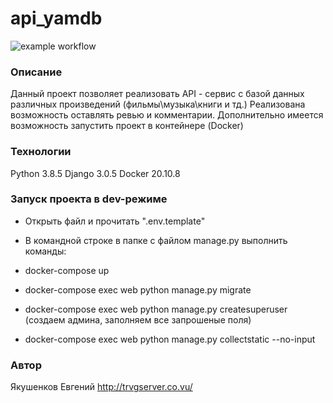 # api_yamdb
![example workflow](https://github.com/Trvg51/yamdb_final/actions/workflows/yamdb_workflow.yml/badge.svg)
### Описание

Данный проект позволяет реализовать API - сервис с базой данных различных произведений (фильмы\музыка\книги и тд.)
Реализована возможность оставлять ревью и комментарии.
Дополнительно имеется возможность запустить проект в контейнере (Docker)

### Технологии

Python 3.8.5
Django 3.0.5
Docker 20.10.8

### Запуск проекта в dev-режиме

- Открыть файл и прочитать ".env.template"

- В командной строке в папке с файлом manage.py выполнить команды:
- docker-compose up
- docker-compose exec web python manage.py migrate
- docker-compose exec web python manage.py createsuperuser (создаем админа, заполняем все запрошеные поля)
- docker-compose exec web python manage.py collectstatic --no-input

### Автор

Якушенков Евгений
http://trvgserver.co.vu/